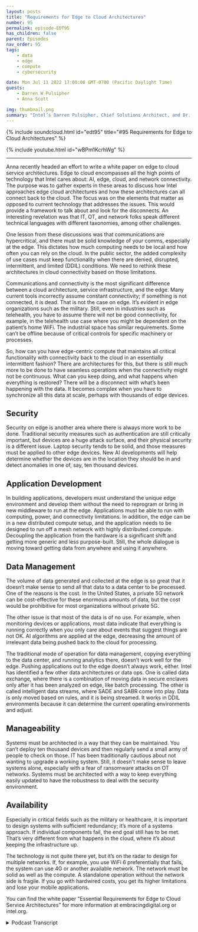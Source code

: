 ```yaml
---
layout: posts
title: "Requirements for Edge to Cloud Architectures"
number: 95
permalink: episode-EDT95
has_children: false
parent: Episodes
nav_order: 95
tags:
    - data
    - edge
    - compute
    - cybersecurity

date: Mon Jul 11 2022 17:00:00 GMT-0700 (Pacific Daylight Time)
guests:
    - Darren W Pulsipher
    - Anna Scott

img: thumbnail.png
summary: "Intel’s Darren Pulsipher, Chief Solutions Architect, and Dr. Anna Scott, Chief Edge Architect, Public Sector, discuss essential requirements for edge to cloud service architectures.   "
---
```


{% include soundcloud.html id="edt95" title="#95 Requirements for Edge to Cloud Architectures" %}

{% include youtube.html id="wBPm1KcrhWg" %}

---


Anna recently headed an effort to write a white paper on edge to cloud service architectures. Edge to cloud encompasses all the high points of technology that Intel cares about: AI, edge, cloud, and network connectivity. The purpose was to gather experts in these areas to discuss how Intel approaches edge cloud architectures and how these architectures can all connect back to the cloud. The focus was on the elements that matter as opposed to current technology that addresses the issues. This would provide a framework to talk about and look for the disconnects. An interesting revelation was that IT, OT, and network folks speak different technical languages with different taxonomies, among other challenges.

One lesson from these discussions was that communications are hypercritical, and there must be solid knowledge of your comms, especially at the edge. This dictates how much computing needs to be local and how often you can rely on the cloud. In the public sector, the added complexity of use cases must keep functionality when there are denied, disrupted, intermittent, and limited (DDIL) conditions. We need to rethink these architectures in cloud connectivity based on those limitations.

Communications and connectivity is the most significant difference between a cloud architecture, service infrastructure, and the edge. Many current tools incorrectly assume constant connectivity; if something is not connected, it is dead. That is not the case on edge. It’s evident in edge organizations such as the military. Still, even in industries such as telehealth, you have to assume there will not be good connectivity, for example, in the telehealth use case where you might be dependent on the patient’s home WiFi. The industrial space has similar requirements. Some can’t be offline because of critical controls for specific machinery or processes.

So, how can you have edge-centric compute that maintains all critical functionality with connectivity back to the cloud in an essentially intermittent fashion? There are architectures for this, but there is still much more to be done to have seamless operations when the connectivity might not be continuous. What can you keep doing, and what happens when everything is restored? There will be a disconnect with what’s been happening with the data. It becomes complex when you have to synchronize all this data at scale, perhaps with thousands of edge devices.

## Security

Security on edge is another area where there is always more work to be done. Traditional security measures such as authentication are still critically important, but devices are a huge attack surface, and their physical security is a different issue. Laptop security tends to be solid, and those measures must be applied to other edge devices. New AI developments will help determine whether the devices are in the location they should be in and detect anomalies in one of, say, ten thousand devices.

## Application Development

In building applications, developers must understand the unique edge environment and develop them without the need to reprogram or bring in new middleware to run at the edge. Applications must be able to run with computing, power, and connectivity limitations. In addition, the edge can be in a new distributed compute setup, and the application needs to be designed to run off a mesh network with highly distributed compute. Decoupling the application from the hardware is a significant shift and getting more generic and less purpose-built. Still, the whole dialogue is moving toward getting data from anywhere and using it anywhere.

## Data Management

The volume of data generated and collected at the edge is so great that it doesn’t make sense to send all that data to a data center to be processed. One of the reasons is the cost. In the United States, a private 5G network can be cost-effective for these enormous amounts of data, but the cost would be prohibitive for most organizations without private 5G.

The other issue is that most of the data is of no use. For example, when monitoring devices or applications, most data indicate that everything is running correctly when you only care about events that suggest things are not OK. AI algorithms are applied at the edge, decreasing the amount of irrelevant data being pushed back to the cloud for processing.

The traditional mode of operation for data management, copying everything to the data center, and running analytics there, doesn’t work well for the edge. Pushing applications out to the edge doesn’t always work, either. Intel has identified a few other data architectures or data ops. One is called data exchange, where there is a combination of moving data in secure enclaves only after it has been analyzed on edge, like batch processing. The other is called intelligent data streams, where SADE and SABR come into play. Data is only moved based on rules, and it is being streamed. It works in DDIL environments because it can determine the current operating environments and adjust.

## Manageability

Systems must be architected in a way that they can be maintained. You can’t deploy ten thousand devices and then regularly send a small army of people to check on those. IT has been traditionally cautious about not wanting to upgrade a working system. Still, it doesn't make sense to leave systems alone, especially with a fear of ransomware attacks on OT networks. Systems must be architected with a way to keep everything easily updated to have the robustness to deal with the security environment.

## Availability

Especially in critical fields such as the military or healthcare, it is important to design systems with sufficient redundancy; it’s more of a systems approach. If individual components fail, the end goal still has to be met. That’s very different from what happens in the cloud, where it’s about keeping the infrastructure up.

The technology is not quite there yet, but it’s on the radar to design for multiple networks. If, for example, you use WiFi 6 preferentially that fails, the system can use 4G or another available network. The network must be solid as well as the compute. A standalone operation without the network side is fragile. If you go with hardwired costs, you get its higher limitations and lose your mobile applications.

You can find the white paper “Essential Requirements for Edge to Cloud Service Architectures” for more information at embracingdigital.org or intel.org.


<details>
<summary> Podcast Transcript </summary>

<p>﻿1</p>
<p>Hello, thisis Darren Pulsipher, chief solutionarchitect of public sector at Intel.</p>
<p>And welcome to Embracing</p>
<p>Digital Transformation,where we investigate effective change,leveraging people, processand technology.</p>
<p>On today'sepisode, Essential Requirements for Edgethe Cloud Service Architectures with Dr.</p>
<p>Anna Scott.</p>
<p>Anna welcome to the show.</p>
<p>Hey, thank you.</p>
<p>I was just going to say</p>
<p>I'm really excited to be here.</p>
<p>Thank you for giving me a chanceto come in and talk withyou about edge cloud.</p>
<p>So in if no one's heard Annaspeak before, which she has,this is her third time guaranteed.</p>
<p>We just talked about that. Dr.</p>
<p>Scott is our chief edge architectat Intel Public Sector and an incrediblebackground in industrial in the industrialspace, oil and gas and other things.</p>
<p>And Anna is is our go towhen it comes to edge architecturesso welcome again Anna to the show.</p>
<p>Thank you. So thank you so much, Dan.</p>
<p>It's really a pleasure.</p>
<p>So recently you headed up an effortto write a white paper on edge,the cloud service architecturesand tell tell the audiencea little bit about the experience.</p>
<p>Was it like herding herding cats? Right.</p>
<p>Yeah, it's really it's really interesting.</p>
<p>Like, obviously edge to cloud encompassesa whole lot.</p>
<p>Right.</p>
<p>So we're in it's a beautiful matchfor Intel because it hitsall of the high points of the technologythat we care about right now.</p>
<p>So you've got, you know,artificial intelligence is critical.</p>
<p>You have edge is a major component.</p>
<p>Obviously,you have cloud as a major component,but then your network connectivityis really, really important, too.</p>
<p>And so to really kind of tackle this paperand just how Intel is approachingcloud architectures,you know, we got folksfrom all of those different areas togetherwith some pretty impressive expertizeand really wanted to talk throughhow do we just start saying, here'sa great edge architecturewith no discussion about how does thatthen connect back into the cloudand take advantage of that?</p>
<p>And, you know, again,we have great cloud architectures as well.</p>
<p>So so this whole effort of how do you pulleverybody together was a lot of fun.</p>
<p>And also, you know, what's super trueis we all speak very different languages.</p>
<p>We have different taxonomies.</p>
<p>We say wordsand they mean something to one groupand somethingtotally different to another group.</p>
<p>And so it's got it'sgot some really interesting challengesfor us just to have the discussionsto really kind of pullthese architectures together.</p>
<p>We've had to ask people tolearn a whole lot of things, right?</p>
<p>Because you can't you can't talk abouthow how you can really make a solid cloudarchitecture without your cloud folksknowing more about the edge and the edge.</p>
<p>Well.</p>
<p>To me, I thought that was the mostinteresting thingin being involved in in the discussionis the OT guys and the IT guys.</p>
<p>I'm i t euro ti.</p>
<p>We were not speakingthe same at all, right?</p>
<p>When I would say something, you were like,no, they're not.</p>
<p>Doesn't make sense in the space.</p>
<p>So I thought it was really interestingbecause you're right,we both learned a lot from each otherin, in addressingthese new architecturesthat are spanning everything.</p>
<p>Yeah.</p>
<p>And then you like throw in networkand network.</p>
<p>Their language doesn't matcheither of those, either of.</p>
<p>The network guys. I'm sorrythe network guys,they can sit on the side network.</p>
<p>Come on. That's just plumbing, right.</p>
<p>Not for the.</p>
<p>It's just plumbing.</p>
<p>Not for this. No, not. So. Well, yeah.</p>
<p>And I know you know, Darren,</p>
<p>I mean, like one of the really coolthings about this waswhat we what we really learnedwith these discussions,especially when you get out to the edge,the communications is just hypercritical.</p>
<p>Like you're not going to design your edgearchitecture without a really solidknowledge of what your comms are,because that's going to dictatehow much compute you need to be local,how much you can really rely on the cloud,how often you can rely on the cloud.</p>
<p>And since we're both in public sector,we've got the added complexity ofof having use casesthat are really highly centered onstill needing to keep the functionalitywhen you've got the conditions rightor the delayed, disruptedand intermittent communications.</p>
<p>So it becomes really, really important.</p>
<p>And that's where I have to say, I think somany of the interesting conversationsand so many of the newthe new key points that are relevantreally came from is just commsis no longer something that you can sayis going to be there and that it'sgot the latencies that you need andthat it's got the bandwidth that you need.</p>
<p>You really have to rethinkthese these architecturesin the cloud connectivity based on those.</p>
<p>So I thought that that's interesting.</p>
<p>So the first major differencethat we saw between a cloudarchitected service infrastructureand the edge was the comms part, right?</p>
<p>I think there's this huge assumptionand I know I make it, I made it.</p>
<p>I don't do it anymorebecause you schooled me very well,which is I'm not always connected.</p>
<p>All right.</p>
<p>Because a lot of the tools out thereassume connectivity.</p>
<p>And if you're not connected,that means you're dead.</p>
<p>And I'm not going to deal with youanymore.</p>
<p>Right. That's what it typically meant.</p>
<p>But that's not the case in edge, right?</p>
<p>Yeah, definitely not.</p>
<p>And it's it's also true.</p>
<p>I mean, I brought up the public sectorexample because obviously forfor military applications,that's that's really true.</p>
<p>But, you know,one of the thingswe were able to do with thisgroup is bring in a lot of expertsfrom other verticals.</p>
<p>So like Karen Perry really helped uswith the health care side of the world.</p>
<p>And turns out health caretotally has to assumethat you don't have good connectivity,because if they want to do patientedge caseswhere like one of the ones</p>
<p>I know a little bit about thatthat Karen had shared with meis that if youif you want to work in somebody's homebecause they've got long, long term care,you most peopleare not necessarilysophisticated users of technology,especially if they're have a very serious,serious health condition.</p>
<p>And so how do you really set something upwhere you can docontinuous patient monitoring, do properalarming and alertingand do all the things that you need to dowhen, hey, that person's internet or their</p>
<p>WI fi could could go out.</p>
<p>So how do you how do you design around?</p>
<p>Well, you know,you're dealing with people's lives, right?</p>
<p>So, yeah, it's not like,oh, I couldn't streammy Netflix video for,you know, 30 minutes.</p>
<p>Now you're dealing with 15 minutes.</p>
<p>This is. Yeah, yeah.</p>
<p>And then it turns outindustrial has really similarsimilar requirements as well.</p>
<p>You you can't be offlinebecause the control for certainmachinery, for certain processesis just way too critical.</p>
<p>And so this whole idea ofhow do you have thisvery edge centric computethat maintains all critical functionalitybut then can have connectivity backinto the cloud and do that inessentially an intermittent fashion?</p>
<p>Right.</p>
<p>So we can absolutely architect for that.</p>
<p>But that's something that there'sthere's obviously been workfrom the edge perspective,but there's still a lot morethat can be done, especially if you wanta nice seamless set of operation of ayou do have cloud connectivity.</p>
<p>Now here's what you can doand you've lost introduced.</p>
<p>You cannow what does it meanwhen everything is restoredand what's your version of the truth?</p>
<p>Right,because you're going to have a disconnectbetweenwhat's been happening with your data.</p>
<p>And in some cases,that can be very, very, very important.</p>
<p>And then when it got really cool, rightwhen we were talking to this is,you know, when you really do this at scaleand you've got hundreds or thousandsof edge devices that whole idea ofhow do you synchronize all of that dataif you'retrying to really understandwhat's happening acrossa large area and across a large timeframe, you get into some complexitythat is really.</p>
<p>Yeah, yeah.</p>
<p>In fact,one one of the more interesting ones islet's say your cloud goes down,you have a thousand nodes connectedand then you reconnect.</p>
<p>You can get a Akamai swarmwhere everything is trying to communicateall at once and send all the datathey had all at onceand you'll overwhelm your cloud instances.</p>
<p>So yeah, and I wanted to highlightlike we didn't really do thisin the white paper when we,when we wrote that up, we tried to keep itfocused on hereare the things that matter as opposedto here's the technology that we havethat can help address these problems.</p>
<p>Right.</p>
<p>With the idea that what we wanted to dois start the dialogand help provide a frameworkfor how to think about things and wherewhere to look for some of the disconnectsthat we've we've identified.</p>
<p>But like if you're up for it, Darren,</p>
<p>I think talking about the workthat you've done with Edge</p>
<p>Mirror is really fascinating, right?</p>
<p>Because because Edge Mirroris really designed in a way that allowseverything to work well,even when you've got thatsort of a complex situationwhere tons of edge nodes,you've just come back on to the cloud,how do you make sure your comms are?</p>
<p>You know, how do you make sure that youryour system isn't overwhelmedbecause everybody is talking it?</p>
<p>Yeah, well, and we</p>
<p>I have a couple podcasts on edge mural</p>
<p>I'll point people to on thisbut edge mirrors this like you mentionedit's a conceptual architectureon how clouds work, cloud to edge workand the things you have to watch out for.</p>
<p>But I want to go back to kind of theserequirements that were flushed out, right?</p>
<p>Because we talked about comms,which is probably the biggest one.</p>
<p>Let's talk about some of the other oneslike security.</p>
<p>Right. Why?</p>
<p>What's different in security on the edgethan like in the cloud?</p>
<p>What would you say? The number one thing.</p>
<p>Probably thenumber one thing is your edgedevices could be picked up.</p>
<p>Picked up and carry out.</p>
<p>Yeah, someone could steal it. So.</p>
<p>So physical security is a different thingat the edge.</p>
<p>And depending on how criticalyour functionality isand what's actually on that device,there could very easily be informationthat you don't want to be retrievable.</p>
<p>You also want to make sure thatif somebody takes an edge device, thatthat doesn't give them essentially anentry point into your into your network.</p>
<p>So there's a whole new set of requirementsthat thatthat really can come to place.</p>
<p>A lot of the a lot of the traditionalsecurity stuff is still super important.</p>
<p>Right. You still want to doall of your authentication.</p>
<p>You still want to be able toto know that the devices,the device that you think it is.</p>
<p>But we have to.</p>
<p>Yeah, I thought it was interestingwhen we went over the security ones.</p>
<p>There's new cases where I can put itin, I can put an edge device out there andand proxy or spoof your cloud instanceand say, hey, I'm one of your edge devicesand all of a sudden I'm sucking downall the information,all of your critical information,or I'm just feeding it garbage,which could,you know, cause major problems.</p>
<p>You just.</p>
<p>Yeah. So, yeah, security on the edge.</p>
<p>It's a little scary to me, frankly.</p>
<p>Yeah.</p>
<p>And I would say it's also wherewhere we needto like we as an industryneed to be devoting more time.</p>
<p>Right.</p>
<p>Becausethere, there are very good solutionsthat are out that are out there.</p>
<p>But but it is just a more complex world.</p>
<p>And, you know, as we talkzero trust architectures, which againfor public sector are super important,you know, edge devices are just this hugeattack surface now.</p>
<p>Right.</p>
<p>And in some ways it's not so differentfrom, hey, everybody's working on.</p>
<p>Yeah. That's an interesting point.</p>
<p>Yeah.</p>
<p>COVID kind of pushed us a little bitto secure our or come upwith better edge security solutions.</p>
<p>Yeah, and there's there's a lot there.</p>
<p>But one of the things that we realizedthat we really want to be working on iswe have great laptop security and we haveall sorts of ways to protect around that.</p>
<p>Those aren't nascent.</p>
<p>Those types of capabilitiesaren't necessarily applied toto edge devices that are not laptopsthat are for moreindustrial functionalityor are being used.</p>
<p>So for machine visionor computer vision type of application.</p>
<p>And so there's athere's a pretty solid dividing line.</p>
<p>And and we really doat Intel want to work this idea ofhow muchof what we've learned with our PC securitycan we extract and really start applyinginto what used to be called gateways.</p>
<p>Because it's an old term, right?</p>
<p>You know, it's now it's you know, it'syour your it's your edge device, right.</p>
<p>And say, what can we leverage there?</p>
<p>And are there some some rapid iterationsthat we can do that, you know, that help?</p>
<p>And oftenthere's a big divide on operating systemsright between those two because, you know,</p>
<p>Linux is still the winnerwhen you're when you're doing anything,you know, with a more functional and more,you know, more applicationfocus as opposed to like atraditional type of workthat you do with PCs. Soyeah, so it's a fascinating world.</p>
<p>I wanted to mention one thingbefore we move on.</p>
<p>The other thing that is new that hasn'twe haven't really seen, adoptedor used yet, but is absolutely withinyour line of vision is this idea thatfor your edgedevices, we now know enough about whatthe edge device is supposed to do,where it's supposed to be,how to confirm that it's in the placethat it's supposed to be.</p>
<p>There are some new things that couldreally be brought into security to say,don't just stop at, Hey,</p>
<p>I recognize this idea, right?</p>
<p>Or I recognize the device.</p>
<p>Can we confirm that?</p>
<p>But the other edge information that we'recollecting as a result of the applicationthat is. In the right location.</p>
<p>Is probably its primary function.</p>
<p>Right.</p>
<p>And in being able to do that gives usa whole new horizon of of justwhat we can really monitorand what we can flag as a novel behavior.</p>
<p>And that's where I, from applicationstandpoint, is beautiful.</p>
<p>But if you just say, let's start talkingabout how you can use AI foranomaly detection to say, one of my 10,000devices is really out there with respectto what we would anticipate, given howwhat its design functionality is, right?</p>
<p>So there's, there's some really, I thinkamazing stuff that's going to be coming inthe near future becausebecausewe just have some some really good.</p>
<p>All right.</p>
<p>Let's talk a little bit about application,because you mentioned a little bit</p>
<p>I can use it to help anomaly detectionof whether an application is runningappropriatelyon an edge device or the edge deviceis doing what it's supposed to.</p>
<p>How are applications different in edgethan they are in the cloud?</p>
<p>So yeah, so so obviouslythere's a strong pushto have this be containerized, right?</p>
<p>Becauseone of the things that you really want isyou want portabilityof those applications.</p>
<p>And so without having to say, I knowexactly what this piece of hardware isand I know it's operating systemand I know everything about it.</p>
<p>You don't want a custom design in that.</p>
<p>You want to say, hey,that that architectureis set up for a containerand now I'm going to just pop this new.</p>
<p>That's a major shift, right?</p>
<p>Because in the past, edgeit's all custom stuff, right?</p>
<p>Yeah.</p>
<p>Yeah, yeah.</p>
<p>And there's obviously been use of useof containers and use of virtual machines.</p>
<p>But when you really want to scale thisand especially like the thingwe spent a lot of timeexploring, right, is where it becomesthe most relevant iswe're still going to developmost of our applications on the cloudor in a developer environment, right?</p>
<p>And so where they're all going to betested and use is going to be there first.</p>
<p>But if we can have a good understandingof what those applicationsreally need to run at the edge and againdo that in a compute limitationwith compute limitations,with power limitations,with the connectivity limitations, right?</p>
<p>And say understand those up frontso that when those applications aredeveloped,there's actually a very clear way for,hey, here's how you can drop thisdrop this down into this new locationwithout having to take an additional stepto be able to reprogram, you know,without having tobring in new middleware because, hey,you've got this great application,but to be able to understand your data,you still have to do a wholenother set of, of, of software developmentso that it can get its raw data feeds tothe application, has something to work on.</p>
<p>So again, lots of thingshave been done in that space.</p>
<p>But but again, just this whole ideaof begin with the end of mind,appreciate that the edge environmentis very different and before you startbuilding those applications,you know, take advantage of the fact that,you know whatyour limitations are on the edge.</p>
<p>We haven't talked about this yet,but let's do a quick diversionand say let's talk about how diversethe edge can be, how much it can bea new distributed compute setup,because where we also seesome really remarkable things, right, ismost designs rightnow as you have a single piece of computeor maybe like a a few small servers andyou can run your applications right there.</p>
<p>We are already able to say,can you design that applicationso that it could actually run offof a mesh network with highly distributedcompute where now that isjust if you've got ten nodes out thereand all ten, ten nodes ofthose are in place now as well.</p>
<p>So that lends itself reallywell then to containerizationand decoupling the applicationfrom the hardware.</p>
<p>And that's a major shift, right?</p>
<p>Yes. Well, yeah.</p>
<p>And oh, well.</p>
<p>And then just getting getting more genericand less purpose built.</p>
<p>Right.</p>
<p>You know, Iot and edge iswe still very much like hereis the single applicationthat you're going after, here'syour data feeds, here'syou know, and here is your one set of codethat's going to use those data feedsto give you one answer.</p>
<p>Right.</p>
<p>And that is great for, for situationswhere.</p>
<p>Yeah,well which doesn't happen anymore. Right.</p>
<p>I mean those development cyclesare years long and now we need to get intodeveloping new, new applicationsin, in monthsinstead of years. Yeah.</p>
<p>And they're constrainedand they tend to be very proprietaryand you have one companythat can actually keep them going.</p>
<p>And so this whole ideaof like changing the whole,the whole dialog to say, hey,now what we really want iswe want data from anywhere we can get itand then we want to plop down whatever.</p>
<p>Oh, that's a good word.</p>
<p>It's just working for me.</p>
<p>We want to use whatever application,you know,whatever application is the cutting edgeapplication that we care about, right?</p>
<p>So we want the software part of thatto stay extremely current and robust,to be able to take advantage of all of theall of the advances that are being made.</p>
<p>And then just really marry up very quicklyand effectively toto the data that's available.</p>
<p>And then if we can makethat even more robust by, say, you,you can usewhatever compute you have at the edge.</p>
<p>And if your applicationis too big to run ona very constrained piece of hardwarethat you've got,if there's others in the areaand you can mesh that out now,you can really still supportthat application at the edge.</p>
<p>So you mentioned somethingwhich is which is the next majorrequirements, data management?</p>
<p>Yes. Right.</p>
<p>This is a major shift. Right.</p>
<p>This is probably right up therewith comms.</p>
<p>How do I manage data on the edge?</p>
<p>I rememberwhen I first saw Edge architectures,everyone said, oh, 5G is going to fix usbecause I'll just connect right to 5G.</p>
<p>Will, will connect it all upand there's more bandwidth in 5Gthan I could ever filland that's completely shot to smithereens.</p>
<p>I think.</p>
<p>So. I mean, it's still can work, right?</p>
<p>It's just it depends on when do youactually have that network available?</p>
<p>And then can your applicationshave that be,you know, are your applicationssuch that you can support itwith a centralized modelwhere your maybe your data is collectedat a local, you know, at an edge location,but then everything happens in thein the cloud and then do you want a.</p>
<p>Is for. It.</p>
<p>Yeah. Yeah. It's the volume of data too.</p>
<p>There's so much data being collectedat the edge or generated at the edge.</p>
<p>I don't know this.</p>
<p>I don't think I want to send all thatraw data to a data center to be processed.</p>
<p>I just don't. Yeah.</p>
<p>And in most places, the cost is too high.</p>
<p>I mean, that's one of the nice things.</p>
<p>I will give a bit of a plugfor private 5G.</p>
<p>Part of the reasonthat private 5G and again this is very UScentric is the spectrum applicationsand things are differentthan other parts of the world.</p>
<p>But for the U.S., like when they opened up</p>
<p>CVR, a spectrum and allowed,you know,essentially the individual usersor private users to take advantageof that spectrum so that now, insteadof always being beholden to a carrier,you could stand up your own 5G networkon that available spectrum.</p>
<p>And now you care a whole lotless about those data costs,because what you're already paying foris your infrastructureand keeping your network going,as opposed to doing a,you know, a normal cost structure.</p>
<p>If you'reif you're working with a carrier.</p>
<p>So there are some things that can happenthat can make it very cost effectiveto still just movea ton of data over your over your network.</p>
<p>Obviously some stuff to fly six to.</p>
<p>But but again, like most peopleand for most organizations,you're not standing up a private 5Gnetwork, two or 40 4G LTE networkto do your work,which means you got massivedata, data ratesand high data rates that you have to pay.</p>
<p>So there's a good incentive to.</p>
<p>Buy also to store all thatand this world data, right?</p>
<p>I mean, we're talking exabytes of data.</p>
<p>Yeah, petabytesexabytes of data being generatedfor camera is outrageous, right.</p>
<p>Well and most of the datais of no use, right.</p>
<p>Because luckily when we're tryingto like monitor somethingor we're trying to understand somethingas a rule, you know,most of the data that's comingacross is telling you that everything'sokay and all you really care aboutis when things aren't okay.</p>
<p>Right.</p>
<p>And that's where the the valueof the computer vision of the edgeedge capabilities and really applying</p>
<p>AI algorithms gets really excitingbecause because you can do thatand do that very effectively.</p>
<p>But if we go back to data managementa little bit, you know, Darren,you're you're really much morethe data management expert than I am.</p>
<p>I did hope that we could talk a little bitabout some of the workthat Stan Mau has done with with Sandy.</p>
<p>With Sandy Vale.</p>
<p>And how that kind of makes sense and workswith the edge of your architecturethat you also have.</p>
<p>But maybe as opposed to talkingto architectures, we can say, here'sthe cool stuff that those those types.</p>
<p>Yeah. So let's.</p>
<p>Help with the problem. Right. Yeah.</p>
<p>You turned it around.</p>
<p>Now you're interviewing me.</p>
<p>Way to go around it.</p>
<p>Yeah. No, that's good.</p>
<p>No, you know what?</p>
<p>What we found was there's different modesof operation for data management,or we call data ops.</p>
<p>The traditional one is copy everythingto the data center run analytics.</p>
<p>There.</p>
<p>And everyone'sbeen doing that for decades.</p>
<p>And they're finding,oh, that doesn't quite work for Edge.</p>
<p>So we're just going to pushapplications out to the edgeand that doesn't always work.</p>
<p>So we've identified a couple other dataarchitectures or data ops.</p>
<p>One is called a data exchange, where it'sa combination of moving datain secure enclaves,or only afterit's been analyzed on the edge.</p>
<p>And, and,and that's in like batch type processing.</p>
<p>Another a fourth oneis what we call intelligent data streams.</p>
<p>And this is where Sadia and Saberreally come into play,where I'm only moving databased off of rules and it's being streamedand it works in these digital environmentsthat you talked about.</p>
<p>So it's not just, hey,this application always doesanalytics and sends it, it'swhat's the current operating environment?</p>
<p>Is it a full, full bandwidth?</p>
<p>I'm going to send everything</p>
<p>I possibly can.</p>
<p>Or am I only getting kill a bit right nowor do I have no comms?</p>
<p>I need to cacheand do some massaging thereand then only send whatreally matters later when I reconnect.</p>
<p>So there's lots of really cool thingsaround the data management side.</p>
<p>We should probably have Stancome on on the show and and talk about itbecause we can go for another hour or twojust talking about data. So.</p>
<p>All right.</p>
<p>We're going to move, though,because we'll never finish.</p>
<p>Let's let's talk about manageabilityand what doeswhat does manageability really mean?</p>
<p>Well, you kind of touched ona little bit earlier, butgive give me whythis is such a requirement.</p>
<p>Yeah.</p>
<p>So this isthis is the the classic edge problem forfor industrialbut also for for other verticals,which is,you know, the real promise of Iothas always been this whole idea of there'smillionsof millions of devices and now you'vejust got this massive amount of data.</p>
<p>But there's the very real problemthat's like, hey,let's just talk a hundred devicesand how are those hundred devicesreally going to be monitored,updated, authenticated,you? How are you going to make surethat you yeah,you're pushing your updatesand the updates are actually loadingin that everything's healthyand and you're responding as as expected.</p>
<p>And thenthat whole whole set of problemsis something that everybody's knownabout it for a long time.</p>
<p>And in some ways, is it terribly,terribly different from, hey, your entireworkforce just had to stay homefor, you know, for years?</p>
<p>And now you've got, you know,a 10,000 person organization and hey,how is that working, right?</p>
<p>I mean, so same same sort of problems.</p>
<p>But now you just don't have a personat the other endthat can pay attention to the updatesand can do the oh,what's our, what's our termfor the Wednesday the Wednesday reboots.</p>
<p>Yeah.</p>
<p>So but that all still has to happen,right.</p>
<p>And especially if you've got networkconnectivity,you know, you can't, you know,like the current industrial thing, right.</p>
<p>Is like you may have some connectivity,but essentially you'llput something in the fieldthat has a dedicated capabilityand you leave it there for ten yearsand, and.</p>
<p>Don't touch it.</p>
<p>And you just don't touch it.</p>
<p>And maybe you do the firmwareonce every ten years and then you do itby sending a guy with thumb drive rightin modern systems, especiallywhen you want to do them at scaleand especially when you want to get it,you know,get a lot more devices out there.</p>
<p>None of that stuff makes any sense.</p>
<p>And so you need to really well,these systemsjust absolutely have to be architectedin a way that they can be maintainedbecause you can't say deploy, you know,a thousand devices to a remote locationand then have a small army of peoplethat are going to begoing there on a regular basisto make sure that everything's working.</p>
<p>There's no economics in that. So.</p>
<p>But it doesn't isn't that.</p>
<p>Yeah, isn't that kind of I know the i.tguys are very cautious around this space.</p>
<p>Yeah.</p>
<p>Because and they don't upgrade thingsbecause don't touchwhat's working mentalitybut there's, there'sa lot of fear aroundransomware attacks on OT networks now.</p>
<p>Absolutely.</p>
<p>And, and that's whyyou can't leave it alone. Right.</p>
<p>It's like there's almost nothing worsethan you can do to say,hey, we're not going to fix itbecause it's not broken.</p>
<p>But that's not true from a securityvulnerability perspective, right?</p>
<p>So if you're going to have this typeof connectivity, you have to have a wayof keeping everything updatedso that it's got the robustness thatyou need to deal with theyou know, with the environmentthat we live in with respect to security.</p>
<p>So so yeah.</p>
<p>And there's a lot of different points.</p>
<p>I mean, this is, again, like all ofthe things that go into a cloud are,you know, fields on their ownwith experts and well-developedindustries and and lots of time spent.</p>
<p>It's so we werewe were did a very high level thing,which is just don't neglect thisbecause don't just go out thereand start throwing outsome good architectures.</p>
<p>Because if that architecture hasn't beencrafted to be with manageability in mind,you're probably going to findthat your management is going to saythank you, but go awaybecause we're not ever going to apply it.</p>
<p>Yeah, no, I agree. Right.</p>
<p>There's there's one one major one leftand that's availabilitywhich we've already kind oftouched on a little bit.</p>
<p>Yeah, availability.</p>
<p>Anytime I think of availability,</p>
<p>I remember when I was a CIOand we talk about availabilityas in three or four nines.</p>
<p>My data centers up for nines. Yeah.</p>
<p>Yeah, yeah.</p>
<p>But yeah, except for edge.</p>
<p>You don't talk even double nines, do you,as far as availability goes.</p>
<p>So we would love to right the way,the way that it worksis if we need that type of availability,it's still all hardwiredand then typicallyhas the redundancy built in.</p>
<p>So that's one of the things likeif we go back to the health care model,this is wherethat part of it becomes really critical.</p>
<p>Or I don't even want double nines,</p>
<p>I want 100% uptime.</p>
<p>You know. Yeah, like nine nine.</p>
<p>They're like seven nine. Yeah, exactly.</p>
<p>It's almost impossible to meet,but it's but it, it does becomelike a whole new world of saying,okay, it's not, again,good enough to have an edge architectureor have a manageable edge architectureor even have an edge architecturethat can communicate with the cloudand take advantage of thatwith these nice seamless applicationsflowing back and forth.</p>
<p>It is.</p>
<p>Can you design that with sufficientredundancy based on what the applications.</p>
<p>Yeah, I like that approachbecause it's more of a systems approach.</p>
<p>I don't care if one component failsas long as the missionsenior you can tell I've been in the DODway too long.</p>
<p>Everything's in missionas long as the application.</p>
<p>Like on a hospital bed, right?</p>
<p>As long as I keep that patient aliveand notify if there's issues.</p>
<p>I don't care if individual components failas long as I meet the end goal.</p>
<p>And that's very, very differentthan what we do in the cloud.</p>
<p>It's all aboutkeeping the infrastructure up.</p>
<p>Yeah.</p>
<p>And like, oh,</p>
<p>I'll see if I can give an example because,because I think at edge it's harderbecause there's also a cost sensitivityat the edge, because you want toget the scale where you've got,you know, lots and lots of devicesand lots of lots of capabilities.</p>
<p>Right.</p>
<p>And so soone of the other things that Intel does iswe we have a Smart Edge platform.</p>
<p>I've worked the most with the commercial,so I'll talk about that since,since I just understand it better.</p>
<p>But like one of the examples is likefor some applications, you could say,here's a Smart Edge Mac applicationthat has really good network connectivity.</p>
<p>You can use 4G, 5G, LTE, Wi-Fi, six,whatever is available and it can work.</p>
<p>You know, has a Xeon class serverand it will work with like, you know,say 10 to 100 different edge devices.</p>
<p>Right.</p>
<p>And that could be a really solidarchitecture, but that almost undoubtedlydoes not have a high enough availabilityif it's single serverand if it's single network.</p>
<p>Right.</p>
<p>So if we're really talking availability,there is extra costthat you have to throw inbecause at a minimumyou need redundancy of compute,but then you need that software tobe designed so that if there is a channel,you know, if something fails, you havea seamless set of operation, right?</p>
<p>Ideally in this we're not there yet.</p>
<p>But is is on the on the radaris this idea of,hey, if you can get your handson multiple networks, thenyou don't want a systemthat's designed for a single network.</p>
<p>You really know this is especially true.</p>
<p>And the, you know, in the public sectorside of the world,you want a system that can say,hey, I've got WiFi 6and I use that preferentially,but if I lose my wife,</p>
<p>I don't have any 4G hereand can I keep the network movingso that I still have good connectivityand I can still do what I need to do?</p>
<p>So it's almost likethe availability is a bit too,you know, twofold with respectto making sure your computer's solidand then making sure that your networkconnection is solid.</p>
<p>And again, we can designed to bestandalone operations without the networkside.</p>
<p>But then does that mean you're hardwired to all of your.</p>
<p>Yeah, yeah,that means it's fragile, right?</p>
<p>It's right. Right.</p>
<p>And if you go hard wired costs get higher.</p>
<p>It's limitations.</p>
<p>You lose your mobile applications.</p>
<p>And so this whole idea ofhow do you get your local networkto be highly, highly available as well?</p>
<p>And often what that means isyou've got to just go redundant, right?</p>
<p>So yeah, it's just it's fascinating.</p>
<p>So yeah, that's interestingbecause you've tied cost.</p>
<p>Cost of courseis something in there and it's almost inopposition to availabilityand things like that.</p>
<p>So and this has been very insightfulif people want to findout more,you guys can go to embracingdigital.org.</p>
<p>There is a white paper there.</p>
<p>You can also find the white paperon intel.com.</p>
<p>The white paper is called</p>
<p>Essential Requirementsfor edge to Cloud Service Architectures.</p>
<p>Go out and look for Dr.</p>
<p>Anna Scott, thank you again, as always.</p>
<p>It's a pleasure.</p>
<p>Hey, Darren, great conversation.</p>
<p>I appreciate it.</p>
<p>Thank you for listeningto Embracing Digital Transformation today.</p>
<p>If you enjoyed our podcast,give it five stars on your favoritepodcasting site or YouTube channel.</p>
<p>You can find out more informationabout embracing digital transformationat embracingdigital.orguntil next time, go outand do something wonderful.</p>

</details>
